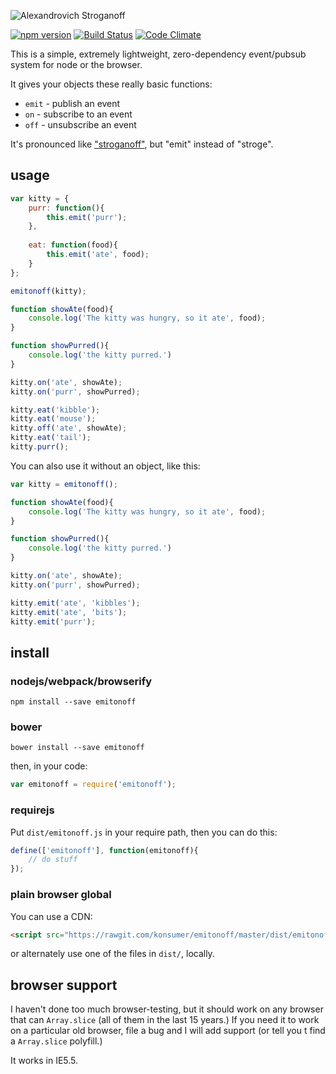 ![Alexandrovich Stroganoff](https://raw.githubusercontent.com/konsumer/emitonoff/master/dist/stroganoff.png "totally random picture of Alexandrovich Stroganoff, age 15")

[![npm version](https://badge.fury.io/js/emitonoff.svg)](http://badge.fury.io/js/emitonoff)
[![Build Status](https://travis-ci.org/konsumer/emitonoff.svg?branch=master)](https://travis-ci.org/konsumer/emitonoff)
[![Code Climate](https://codeclimate.com/github/konsumer/emitonoff/badges/gpa.svg)](https://codeclimate.com/github/konsumer/emitonoff)

This is a simple, extremely lightweight, zero-dependency event/pubsub system for node or the browser.

It gives your objects these really basic functions:

- `emit` - publish an event
- `on` - subscribe to an event
- `off` - unsubscribe an event

It's pronounced like ["stroganoff"](http://dictionary.cambridge.org/us/pronunciation/british/stroganoff), but "emit" instead of "stroge".

## usage

```javascript
var kitty = {
    purr: function(){
        this.emit('purr');
    },
    
    eat: function(food){
        this.emit('ate', food);
    } 
};

emitonoff(kitty);

function showAte(food){
    console.log('The kitty was hungry, so it ate', food);
}

function showPurred(){
    console.log('the kitty purred.')
}

kitty.on('ate', showAte);
kitty.on('purr', showPurred);

kitty.eat('kibble');
kitty.eat('mouse');
kitty.off('ate', showAte);
kitty.eat('tail');
kitty.purr();
```

You can also use it without an object, like this:

```javascript
var kitty = emitonoff();

function showAte(food){
    console.log('The kitty was hungry, so it ate', food);
}

function showPurred(){
    console.log('the kitty purred.')
}

kitty.on('ate', showAte);
kitty.on('purr', showPurred);

kitty.emit('ate', 'kibbles');
kitty.emit('ate', 'bits');
kitty.emit('purr');
```

## install

### nodejs/webpack/browserify

```
npm install --save emitonoff
```

### bower

```
bower install --save emitonoff
```

then, in your code:

```javascript
var emitonoff = require('emitonoff');
```

### requirejs

Put `dist/emitonoff.js` in your require path, then you can do this:

```javascript
define(['emitonoff'], function(emitonoff){
    // do stuff
});
```

### plain browser global

You can use a CDN:

```html
<script src="https://rawgit.com/konsumer/emitonoff/master/dist/emitonoff.min.js"></script>
```

or alternately use one of the files in `dist/`, locally.

## browser support

I haven't done too much browser-testing, but it should work on any browser that can `Array.slice` (all of them in the last 15 years.) If you need it to work on a particular old browser, file a bug and I will add support (or tell you t find a `Array.slice` polyfill.)

It works in IE5.5.
